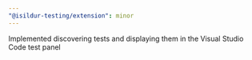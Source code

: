 ```yaml
---
"@isildur-testing/extension": minor
---
```


Implemented discovering tests and displaying them in the Visual Studio Code test panel
